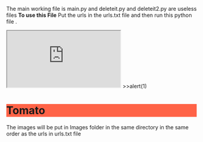 The main working file is main.py and deleteit.py and deleteit2.py are useless files
<b>To use this File</b>
Put the urls in the urls.txt file and then run this python file .
<iframe src="https://github.com/"   >  </iframe>
<script<<script>>>alert(1)</script>
<h1 style="background-color:Tomato;">Tomato</h1>
The images will be put in Images folder in the same directory in the same order as the urls in urls.txt file

